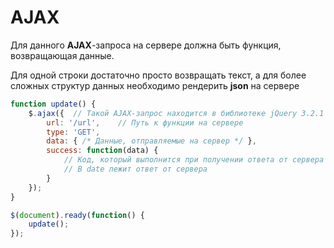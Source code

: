 # AJAX
Для данного **AJAX**-запроса на сервере должна быть функция, возвращающая данные.

Для одной строки достаточно просто возвращать текст, а для более сложных структур данных необходимо рендерить **json** на сервере
```javascript
function update() {
	$.ajax({  // Такой AJAX-запрос находится в библиотеке jQuery 3.2.1
		url: '/url',	// Путь к функции на сервере
		type: 'GET',
		data: { /* Данные, отправляемые на сервер */ },
		success: function(data) {
			// Код, который выполнится при получении ответа от сервера
			// В date лежит ответ от сервера
		}
	});
}

$(document).ready(function() {
	update();
});
```
